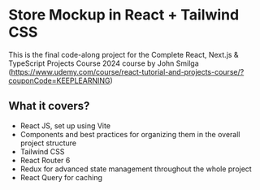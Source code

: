 # Store Mockup in React + Tailwind CSS

This is the final code-along project for the Complete React, Next.js & TypeScript Projects Course 2024 course by John Smilga (https://www.udemy.com/course/react-tutorial-and-projects-course/?couponCode=KEEPLEARNING)

## What it covers?

- React JS, set up using Vite
- Components and best practices for organizing them in the overall project structure
- Tailwind CSS
- React Router 6
- Redux for advanced state management throughout the whole project
- React Query for caching
